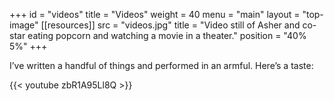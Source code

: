 +++
id = "videos"
title = "Videos"
weight = 40
menu = "main"
layout = "top-image"
[[resources]]
  src = "videos.jpg"
  title = "Video still of Asher and co-star eating popcorn and watching a movie in a theater."
  position = "40% 5%"
+++

I’ve written a handful of things and performed in an armful. Here’s a taste:

{{< youtube zbR1A95Ll8Q >}}
